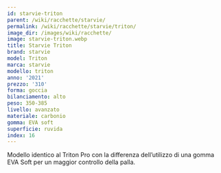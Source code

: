 ```yaml
---
id: starvie-triton
parent: /wiki/racchette/starvie/
permalink: /wiki/racchette/starvie/triton/
image_dir: /images/wiki/racchette/
image: starvie-triton.webp
title: Starvie Triton
brand: starvie
model: Triton
marca: starvie
modello: triton
anno: '2021'
prezzo: '310'
forma: goccia
bilanciamento: alto
peso: 350-385
livello: avanzato
materiale: carbonio
gomma: EVA soft
superficie: ruvida
index: 16
---
```

Modello identico al Triton Pro con la differenza dell’utilizzo di una gomma EVA Soft per un maggior controllo della palla.